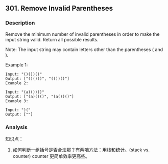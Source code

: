 ## 301. Remove Invalid Parentheses
### Description

Remove the minimum number of invalid parentheses in order to make the input string valid. Return all possible results.

Note: The input string may contain letters other than the parentheses ( and ).

Example 1:

```
Input: "()())()"
Output: ["()()()", "(())()"]
Example 2:
```

```
Input: "(a)())()"
Output: ["(a)()()", "(a())()"]
Example 3:

Input: ")("
Output: [""]
```

### Analysis

知识点：

1. 如何判断一组括号是否合法那？有两咱方法：用栈和统计。(stack vs. counter) counter 更简单效率更高些。
